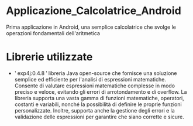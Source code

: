 # Applicazione_Calcolatrice_Android
Prima applicazione in Android, una semplice calcolatrice che svolge le operazioni fondamentali dell'aritmetica

# Librerie utilizzate
- ‵ exp4j:0.4.8 ‵ libreria Java open-source che fornisce una soluzione semplice ed efficiente per l'analisi di espressioni matematiche. Consente di valutare espressioni matematiche complesse in modo preciso e veloce, evitando gli errori di arrotondamento e di overflow.
La libreria supporta una vasta gamma di funzioni matematiche, operatori, costanti e variabili, nonché la possibilità di definire le proprie funzioni personalizzate. Inoltre, supporta anche la gestione degli errori e la validazione delle espressioni per garantire che siano corrette e sicure.
